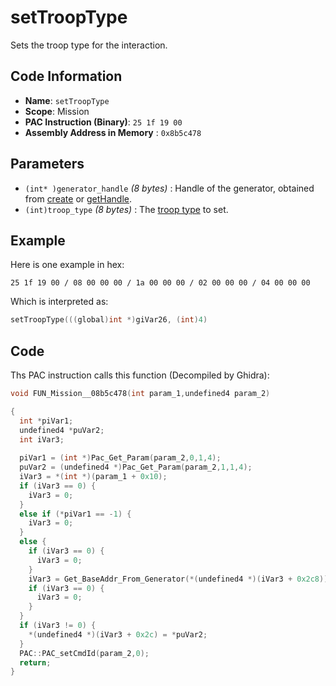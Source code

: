 # setTroopType

Sets the troop type for the interaction.

## Code Information

- **Name**: `setTroopType`
- **Scope**: Mission
- **PAC Instruction (Binary)**: `25 1f 19 00`
- **Assembly Address in Memory** : `0x8b5c478`

## Parameters

- `(int* )generator_handle` *(8 bytes)* : Handle of the generator, obtained from [create](./create.md) or [getHandle](./gethandle.md).
- `(int)troop_type` *(8 bytes)* : The [troop type](./guide/reference-table.md#troop-types) to set.

## Example

Here is one example in hex:

```25 1f 19 00 / 08 00 00 00 / 1a 00 00 00 / 02 00 00 00 / 04 00 00 00```

Which is interpreted as:

```c
setTroopType(((global)int *)giVar26, (int)4)
```

## Code

Ths PAC instruction calls this function (Decompiled by Ghidra):

```c
void FUN_Mission__08b5c478(int param_1,undefined4 param_2)

{
  int *piVar1;
  undefined4 *puVar2;
  int iVar3;
  
  piVar1 = (int *)Pac_Get_Param(param_2,0,1,4);
  puVar2 = (undefined4 *)Pac_Get_Param(param_2,1,1,4);
  iVar3 = *(int *)(param_1 + 0x10);
  if (iVar3 == 0) {
    iVar3 = 0;
  }
  else if (*piVar1 == -1) {
    iVar3 = 0;
  }
  else {
    if (iVar3 == 0) {
      iVar3 = 0;
    }
    iVar3 = Get_BaseAddr_From_Generator(*(undefined4 *)(iVar3 + 0x2c8));
    if (iVar3 == 0) {
      iVar3 = 0;
    }
  }
  if (iVar3 != 0) {
    *(undefined4 *)(iVar3 + 0x2c) = *puVar2;
  }
  PAC::PAC_setCmdId(param_2,0);
  return;
}
```

